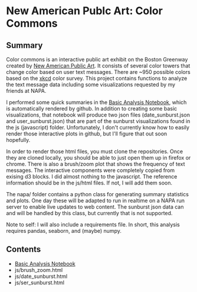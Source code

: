 # New American Publc Art: Color Commons

## Summary
Color commons is an interactive public art exhibit on the Boston Greenway created by [New American Public Art](http://www.newamericanpublicart.com/).  It consists of several color towers that change color based on user text messages. There are ~950 possible colors based on the [xkcd](www.xkcd.com) color survey.  This project contains functions to analyze the text message data including some visualizations requested by my friends at NAPA.

I performed some quick summaries in the [Basic Analysis Notebook](./docs/Basic+Descriptive+Stats.html), which is automatically rendered by github.  In addition to creating some basic visualizations, that notebook will produce two json files (date_sunburst.json and user_sunburst.json) that are part of the sunburst visualizations found in the js (javascript) folder. Unfortunately, I don't currently know how to easily render those interactive plots in github, but I'll figure that out soon hopefully.

In order to render those html files, you must clone the repositories.  Once they are cloned locally, you should be able to just open them up in firefox or chrome. There is also a brush/zoom plot that shows the frequency of text messages. The interactive components were completely copied from exising d3 blocks. I did almost nothing to the javascript.  The reference information should be in the js/html files.  If not, I will add them soon.

The napa/ folder contains a python class for generating summary statistics and plots. One day these will be adapted to run in realtime on a NAPA run server to enable live updates to web content. The sunburst json data can and will be handled by this class, but currently that is not supported.

Note to self: I will also include a requirements file.  In short, this analysis requires pandas, seaborn, and (maybe) numpy.

## Contents 

- [Basic Analysis Notebook](./docs/Basic+Descriptive+Stats.html)
- js/brush_zoom.html
- js/date_sunburst.html
- js/ser_sunburst.html
